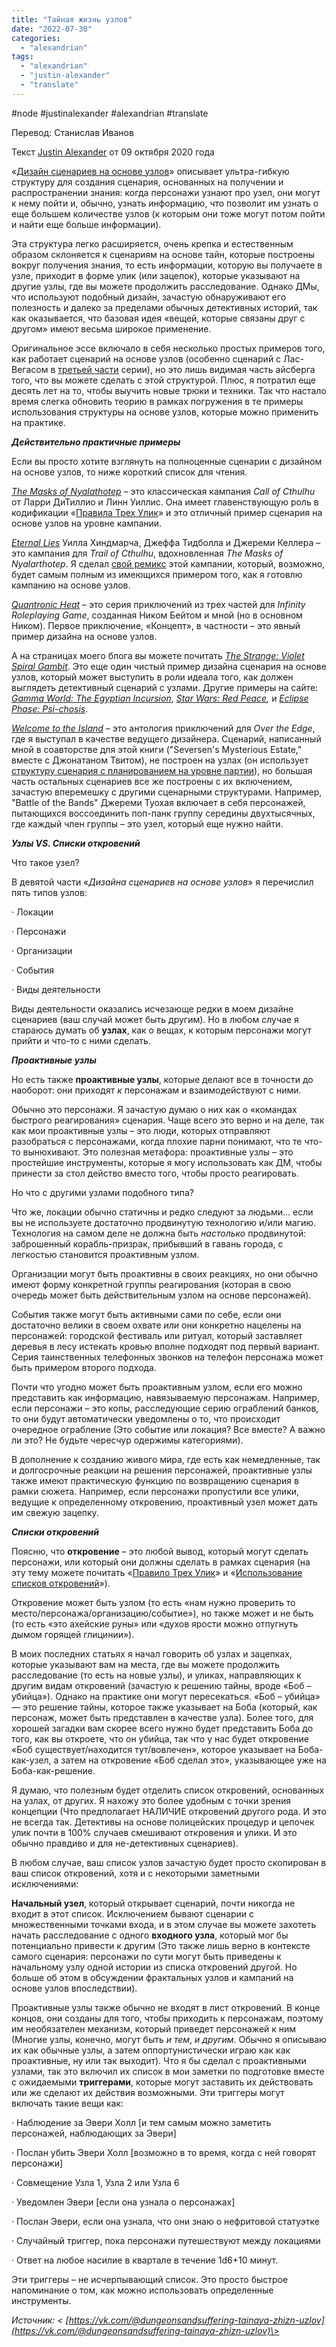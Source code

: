 ```yaml
---
title: "Тайная жизнь узлов"
date: "2022-07-30"
categories: 
  - "alexandrian"
tags: 
  - "alexandrian"
  - "justin-alexander"
  - "translate"
---
```


#node #justinalexander #alexandrian #translate

Перевод: Станислав Иванов

Текст [Justin Alexander](https://vk.com/away.php?to=https://thealexandrian.net/about&cc_key=) от 09 октября 2020 года

«[Дизайн сценариев на основе узлов](https://vk.com/away.php?to=https%3A%2F%2Fthealexandrian.net%2Fwordpress%2F7949%2Froleplaying-games%2Fnode-based-scenario-design-part-1-the-plotted-approach&cc_key=)» описывает ультра-гибкую структуру для создания сценария, основанных на получении и распространении знания: когда персонажи узнают про узел, они могут к нему пойти и, обычно, узнать информацию, что позволит им узнать о еще большем количестве узлов (к которым они тоже могут потом пойти и найти еще больше информации).

Эта структура легко расширяется, очень крепка и естественным образом склоняется к сценариям на основе тайн, которые построены вокруг получения знания, то есть информации, которую вы получаете в узле, приходит в форме улик (или зацепок), которые указывают на другие узлы, где вы можете продолжить расследование. Однако ДМы, что используют подобный дизайн, зачастую обнаруживают его полезность и далеко за пределами обычных детективных историй, так как оказывается, что базовая идея «вещей, которые связаны друг с другом» имеют весьма широкое применение.

Оригинальное эссе включало в себя несколько простых примеров того, как работает сценарий на основе узлов (особенно сценарий с Лас-Вегасом в [третьей части](https://vk.com/away.php?to=https%3A%2F%2Fthealexandrian.net%2Fwordpress%2F7999%2Froleplaying-games%2Fnode-based-scenario-design-part-4-sample-scenario&cc_key=) серии), но это лишь видимая часть айсберга того, что вы можете сделать с этой структурой. Плюс, я потратил еще десять лет на то, чтобы выучить новые трюки и техники. Так что настало время слегка обновить теорию в рамках погружения в те примеры использования структуры на основе узлов, которые можно применить на практике.

**_Действительно практичные примеры_**

Если вы просто хотите взглянуть на полноценные сценарии с дизайном на основе узлов, то ниже короткий список для чтения.

[_The Masks of Nyalathotep_](https://vk.com/away.php?to=http%3A%2F%2Fwww.amazon.com%2Fexec%2Fobidos%2FASIN%2F1568823290%2Fdigitalcomi0a-20&cc_key=) – это классическая кампания _Call of Cthulhu_ от Ларри ДиТиллио и Линн Уиллис. Она имеет главенствующую роль в кодификации «[Правила Трех Улик](https://vk.com/away.php?to=https%3A%2F%2Fthealexandrian.net%2Fwordpress%2F%3Fp%3D1118&cc_key=)» и это отличный пример сценария на основе узлов на уровне кампании.

[_Eternal Lies_](https://vk.com/away.php?to=http%3A%2F%2Fwww.amazon.com%2Fexec%2Fobidos%2FASIN%2F1908983493%2Fdigitalcomi0a-20&cc_key=) Уилла Хиндмарча, Джеффа Тидболла и Джереми Келлера – это кампания для _Trail of Cthulhu_, вдохновленная _The Masks of Nyalarthotep_. Я сделал [свой ремикс](https://vk.com/away.php?to=https%3A%2F%2Fthealexandrian.net%2Fwordpress%2F37078%2Froleplaying-games%2Feternal-lies-the-alexandrian-remix&cc_key=) этой кампании, который, возможно, будет самым полным из имеющихся примером того, как я готовлю кампанию на основе узлов.

[_Quantronic Heat_](https://vk.com/away.php?to=http%3A%2F%2Fwww.amazon.com%2Fexec%2Fobidos%2FASIN%2F1912200546%2Fdigitalcomi0a-20&cc_key=) – это серия приключений из трех частей для _Infinity Roleplaying Game_, созданная Ником Бейтом и мной (но в основном Ником). Первое приключение, «Концепт», в частности – это явный пример дизайна на основе узлов.

А на страницах моего блога вы можете почитать [_The Strange: Violet Spiral Gambit_](https://vk.com/away.php?to=https%3A%2F%2Fthealexandrian.net%2Fwordpress%2F37585%2Froleplaying-games%2Fthe-strange-violet-spiral-gambit&cc_key=). Это еще один чистый пример дизайна сценария на основе узлов, который может выступить в роли идеала того, как должен выглядеть детективный сценарий с узлами. Другие примеры на сайте: [_Gamma World: The Egyptian Incursion_](https://vk.com/away.php?to=https%3A%2F%2Fthealexandrian.net%2Fwordpress%2F8477%2Froleplaying-games%2Fgamma-world-the-egyptian-incursion&cc_key=), [_Star Wars: Red Peace_](https://vk.com/away.php?to=https%3A%2F%2Fthealexandrian.net%2Fwordpress%2F37738%2Froleplaying-games%2Fstar-wars-red-peace&cc_key=)_,_ и [_Eclipse Phase: Psi-chosis_](https://vk.com/away.php?to=https%3A%2F%2Fthealexandrian.net%2Fwordpress%2F38823%2Froleplaying-games%2Feclipse-phase-psi-chosis&cc_key=).

[_Welcome to the Island_](https://vk.com/away.php?to=https%3A%2F%2Fwww.drivethrurpg.com%2Fproduct%2F310285%2FWelcome-to-the-Island-Over-the-Edge-3E-digital%3Faffiliate_id%3D81207&cc_key=) – это антология приключений для _Over the Edge_, где я выступал в качестве ведущего дизайнера. Сценарий, написанный мной в соавторстве для этой книги ("Seversen's Mysterious Estate," вместе с Джонатаном Твитом), не построен на узлах (он использует [структуру сценария с планированием на уровне партии](https://vk.com/away.php?to=https%3A%2F%2Fthealexandrian.net%2Fwordpress%2F37995%2Froleplaying-games%2Fgame-structure-party-planning&cc_key=)), но большая часть остальных сценариев все же построены с их включением, зачастую вперемешку с другими сценарными структурами. Например, "Battle of the Bands" Джереми Туохая включает в себя персонажей, пытающихся воссоединить поп-панк группу середины двухтысячных, где каждый член группы – это узел, который еще нужно найти.

**_Узлы VS. Списки откровений_**

Что такое узел?

В девятой части «_Дизайна сценариев на основе узлов_» я перечислил пять типов узлов:

· Локации

· Персонажи

· Организации

· События

· Виды деятельности

Виды деятельности оказались исчезающе редки в моем дизайне сценариев (ваш случай может быть другим). Но в любом случае я стараюсь думать об **узлах**, как о вещах, к которым персонажи могут прийти и что-то с ними сделать.

**_Проактивные узлы_**

Но есть также **проактивные узлы**, которые делают все в точности до наоборот: они приходят _к_ персонажам и взаимодействуют с ними.

Обычно это персонажи. Я зачастую думаю о них как о «командах быстрого реагирования» сценария. Чаще всего это верно и на деле, так как мои проактивные узлы – это люди, которых отправляют разобраться с персонажами, когда плохие парни понимают, что те что-то вынюхивают. Это полезная метафора: проактивные узлы – это простейшие инструменты, которые я могу использовать как ДМ, чтобы принести за стол действо вместо того, чтобы просто реагировать.

Но что с другими узлами подобного типа?

Что же, локации обычно статичны и редко следуют за людьми… если вы не используете достаточно продвинутую технологию и/или магию. Технология на самом деле не должна быть _настолько_ продвинутой: заброшенный корабль-призрак, прибывший в гавань города, с легкостью становится проактивным узлом.

Организации могут быть проактивны в своих реакциях, но они обычно имеют форму конкретной группы реагирования (которая в свою очередь может быть действительным узлом на основе персонажей).

События также могут быть активными сами по себе, если они достаточно велики в своем охвате _или_ они конкретно нацелены на персонажей: городской фестиваль или ритуал, который заставляет деревья в лесу истекать кровью вполне подходят под первый вариант. Серия таинственных телефонных звонков на телефон персонажа может быть примером второго подхода.

Почти что угодно может быть проактивным узлом, если его можно представить как информацию, навязываемую персонажам. Например, если персонажи – это копы, расследующие серию ограблений банков, то они будут автоматически уведомлены о то, что происходит очередное ограбление (Это событие или локация? Все вместе? А важно ли это? Не будьте чересчур одержимы категориями).

В дополнение к созданию живого мира, где есть как немедленные, так и долгосрочные реакции на решения персонажей, проактивные узлы также имеют практическую функцию по возвращению сценария в рамки сюжета. Например, если персонажи пропустили все улики, ведущие к определенному откровению, проактивный узел может дать им свежую зацепку.

**_Списки откровений_**

Поясню, что **откровение** – это любой вывод, который могут сделать персонажи, или который они должны сделать в рамках сценария (на эту тему можете почитать «[Правило Трех Улик](https://vk.com/away.php?to=https%3A%2F%2Fthealexandrian.net%2Fwordpress%2F1118%2Froleplaying-games%2Fthree-clue-rule&cc_key=)» и «[Использование списков откровений](https://vk.com/away.php?to=https%3A%2F%2Fthealexandrian.net%2Fwordpress%2F40978%2Froleplaying-games%2Frandom-gm-tip-using-revelation-lists&cc_key=)»).

Откровение может быть узлом (то есть «нам нужно проверить то место/персонажа/организацию/событие»), но также может и не быть (то есть «это ахейские руны» или «духов ярости можно отпугнуть дымом горящей глицинии»).

В моих последних статьях я начал говорить об узлах и зацепках, которые указывают вам на места, где вы можете продолжить расследование (то есть на новые узлы), и уликах, направляющих к другим видам откровений (зачастую к решению тайны, вроде «Боб – убийца»). Однако на практике они могут пересекаться. «Боб – убийца» — это решение тайны, которое также указывает на Боба (который, как персонаж, может быть представлен в качестве узла). Более того, для хорошей загадки вам скорее всего нужно будет представить Боба до того, как вы откроете, что он убийца, так что у нас будет откровение «Боб существует/находится тут/вовлечен», которое указывает на Боба-как-узел, а затем на откровение «Боб сделал это», указывающее уже на Боба-как-решение.

Я думаю, что полезным будет отделить список откровений, основанных на узлах, от других. Я нахожу это более удобным с точки зрения концепции (Что предполагает НАЛИЧИЕ откровений другого рода. И это не всегда так. Детективы на основе полицейских процедур и цепочек улик почти в 100% случаев смешивают откровения и улики. И это обычно правдиво и для не-детективных сценариев).

В любом случае, ваш список узлов зачастую будет просто скопирован в ваш список откровений, хотя и с некоторыми заметными исключениями:

**Начальный узел**, который открывает сценарий, почти никогда не входит в этот список. Исключением бывают сценарии с множественными точками входа, и в этом случае вы можете захотеть начать расследование с одного **входного узла**, который мог бы потенциально привести к другим (Это также лишь верно в контексте самого сценария: персонажи по сути могут быть приведены к начальному узлу одной истории из списка откровений другой. Но больше об этом в обсуждении фрактальных узлов и кампаний на основе узлов впоследствии).

Проактивные узлы также обычно не входят в лист откровений. В конце концов, они созданы для того, чтобы приходить к персонажам, поэтому им необязателен механизм, который приведет персонажей к ним (Многие узлы, конечно, могут быть _и тем_, _и другим_. Обычно я описываю их как обычные узлы, а затем оппортунистически играю как как проактивные, ну или так выходит). Что я бы сделал с проактивными узлами, так это включил их список в мои заметки по подготовке вместе с ожидаемыми **триггерами**, которые могут заставить их действовать или же сделают их действия возможными. Эти триггеры могут включать такие вещи как:

· Наблюдение за Эвери Холл \[и тем самым можно заметить персонажей, наблюдающих за Эвери\]

· Послан убить Эвери Холл \[возможно в то время, когда с ней говорят персонажи\]

· Совмещение Узла 1, Узла 2 или Узла 6

· Уведомлен Эвери \[если она узнала о персонажах\]

· Послан Эвери, если она узнала, что они знаю о нефритовой статуэтке

· Случайный триггер, пока персонажи путешествуют между локациями

· Ответ на любое насилие в квартале в течение 1d6+10 минут.

Эти триггеры – не исчерпывающий список. Это просто быстрое напоминание о том, как можно использовать определенные инструменты.

_Источник: < [https://vk.com/@dungeonsandsuffering-tainaya-zhizn-uzlov](https://vk.com/@dungeonsandsuffering-tainaya-zhizn-uzlov)\>_
